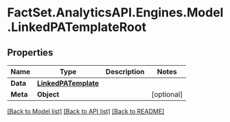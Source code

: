 # FactSet.AnalyticsAPI.Engines.Model.LinkedPATemplateRoot

## Properties

Name | Type | Description | Notes
------------ | ------------- | ------------- | -------------
**Data** | [**LinkedPATemplate**](LinkedPATemplate.md) |  | 
**Meta** | **Object** |  | [optional] 

[[Back to Model list]](../README.md#documentation-for-models) [[Back to API list]](../README.md#documentation-for-api-endpoints) [[Back to README]](../README.md)

